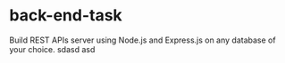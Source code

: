 # back-end-task
Build REST APIs server using Node.js and Express.js on any database of your choice.
sdasd
asd
